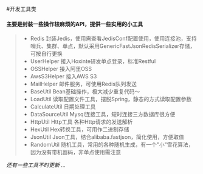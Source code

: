#开发工具类

#### 主要是封装一些操作较麻烦的API，提供一些实用的小工具 

>* Redis 封装Jedis，使用需查看JedisConf配置使用，使用连接池，支持哨兵、集群、单点，默认采用GenericFastJsonRedisSerializer存储，可按自行更换
>* UserHelper 接入Hoxinte研发单点登录，标准Restful
>* OSSHelper 接入阿里OSS
>* AwsS3Helper 接入AWS S3
>* MailHelper 邮件服务，可使用Redis队列发送
>* BaseUtil Bean基础操作，极大减少重复代码～
>* LoadUtil 读取配置文件工具，摆脱Spring，静态的方式读取配置参数
>* CalculateUtil 日期处理工具
>* DataSourceUtil Mysql连接工具，短时连接三方数据库很方便
>* HttpUtil Http工具 各种Http请求的发送解析
>* HexUtil Hex转换工具，可用作二进制存储
>* JsonUtil Json工具，结合alibaba.fastjson，简化使用，方便取值
>* RandomUtil 随机工具，常用的各种随机生成，有一个"小"雪花算法，因为没有带机器码，非单点使用需注意

*还有一些工具不时更新 ...*
